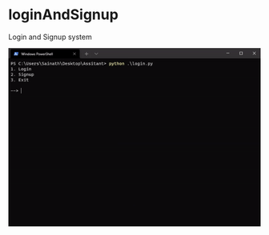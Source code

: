 # loginAndSignup
Login and Signup system 

<img src="https://raw.githubusercontent.com/Amitgajare2/loginAndSignup/main/ezgif-2-d77cf0c14c.gif">
